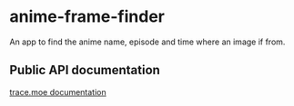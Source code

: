 # anime-frame-finder
An app to find the anime name, episode and time where an image if from.

## Public API documentation
[trace.moe documentation](https://soruly.github.io/trace.moe-api/#/docs)
